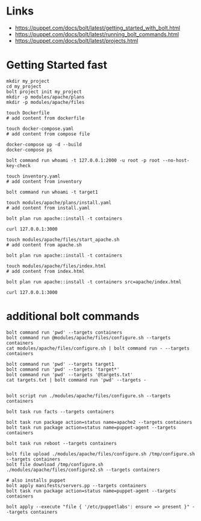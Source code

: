 # Links
- https://puppet.com/docs/bolt/latest/getting_started_with_bolt.html
- https://puppet.com/docs/bolt/latest/running_bolt_commands.html
- https://puppet.com/docs/bolt/latest/projects.html

# Getting Started fast
    mkdir my_project
    cd my_project
    bolt project init my_project
    mkdir -p modules/apache/plans
    mkdir -p modules/apache/files

    touch Dockerfile
    # add content from dockerfile

    touch docker-compose.yaml
    # add content from compose file

    docker-compose up -d --build
    docker-compose ps

    bolt command run whoami -t 127.0.0.1:2000 -u root -p root --no-host-key-check

    touch inventory.yaml
    # add content from inventory

    bolt command run whoami -t target1

    touch modules/apache/plans/install.yaml
    # add content from install.yaml

    bolt plan run apache::install -t containers

    curl 127.0.0.1:3000

    touch modules/apache/files/start_apache.sh
    # add content from apache.sh

    bolt plan run apache::install -t containers

    touch modules/apache/files/index.html
    # add content from index.html

    bolt plan run apache::install -t containers src=apache/index.html

    curl 127.0.0.1:3000

# additional bolt commands
    bolt command run 'pwd' --targets containers
    bolt command run @modules/apache/files/configure.sh --targets containers
    cat modules/apache/files/configure.sh | bolt command run - --targets containers

    bolt command run 'pwd' --targets target1
    bolt command run 'pwd' --targets 'target*'
    bolt command run 'pwd' --targets '@targets.txt'
    cat targets.txt | bolt command run 'pwd' --targets -


    bolt script run ./modules/apache/files/configure.sh --targets containers

    bolt task run facts --targets containers

    bolt task run package action=status name=apache2 --targets containers
    bolt task run package action=status name=puppet-agent --targets containers

    bolt task run reboot --targets containers

    bolt file upload ./modules/apache/files/configure.sh /tmp/configure.sh --targets containers
    bolt file download /tmp/configure.sh ./modules/apache/files/configure2.sh --targets containers

    # also installs puppet
    bolt apply manifests/servers.pp --targets containers
    bolt task run package action=status name=puppet-agent --targets containers

    bolt apply --execute "file { '/etc/puppetlabs': ensure => present }" --targets containers
